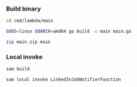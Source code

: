 


### Build binary
```bash
cd cmd/lambda/main

GOOS=linux GOARCH=amd64 go build -o main main.go

zip main.zip main
```

### Local invoke
```bash
sam build   

sam local invoke LinkedInJobNotifierFunction
```